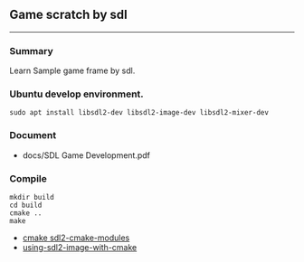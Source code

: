 ## Game scratch by sdl
----

### Summary
Learn Sample game frame by sdl.

### Ubuntu develop environment.
```
sudo apt install libsdl2-dev libsdl2-image-dev libsdl2-mixer-dev
```

### Document
- docs/SDL Game Development.pdf

### Compile
```
mkdir build
cd build
cmake ..
make
```

- [cmake sdl2-cmake-modules](https://github.com/aminosbh/sdl2-cmake-modules)
- [using-sdl2-image-with-cmake](https://trenki2.github.io/blog/2017/07/04/using-sdl2-image-with-cmake/)
